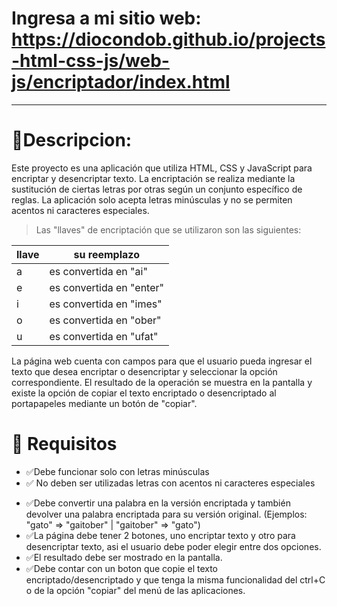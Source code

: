 # Ingresa a mi sitio web: https://diocondob.github.io/projects-html-css-js/web-js/encriptador/index.html
---

# 📝**Descripcion:**
Este proyecto es una aplicación que utiliza HTML, CSS y JavaScript para encriptar y desencriptar texto. La encriptación se realiza mediante la sustitución de ciertas letras por otras según un conjunto específico de reglas. La aplicación solo acepta letras minúsculas y no se permiten acentos ni caracteres especiales.

>Las "llaves" de encriptación que se utilizaron son las siguientes:

| llave |su reemplazo|
   |---|---|
   | a| es convertida en "ai" |
   | e| es convertida en "enter" |
   | i| es convertida en "imes"|
   | o| es convertida en "ober"|
   | u| es convertida en "ufat"|
 
La página web cuenta con campos para que el usuario pueda ingresar el texto que desea encriptar o desencriptar y seleccionar la opción correspondiente. El resultado de la operación se muestra en la pantalla y existe la opción de copiar el texto encriptado o desencriptado al portapapeles mediante un botón de "copiar".

# 📑 **Requisitos**
+ ✅Debe funcionar solo con letras minúsculas
+ ✅ No deben ser utilizadas letras con acentos ni caracteres especiales
* ✅Debe convertir una palabra en la versión encriptada y también devolver una palabra encriptada para su versión original. (Ejemplos: "gato" => "gaitober" | "gaitober" => "gato")
* ✅La página debe tener 2 botones, uno encriptar texto y otro para desencriptar texto, asi el usuario debe poder elegir entre dos opciones.
* ✅El resultado debe ser mostrado en la pantalla.
* ✅Debe contar con un boton que copie el texto encriptado/desencriptado y que tenga la misma funcionalidad del ctrl+C o de la opción "copiar" del menú de las aplicaciones.
